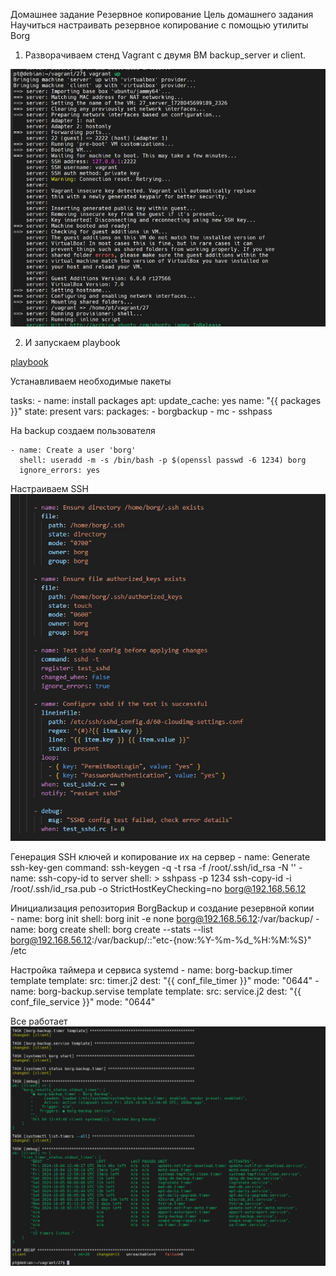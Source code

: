 Домашнее задание Резервное копирование
Цель домашнего задания
Научиться настраивать резервное копирование с помощью утилиты Borg


1. Разворачиваем стенд Vagrant с двумя ВМ backup_server и client.

![1](img/1.jpg)  




2. И запускаем playbook

[playbook](playbook.yml)




Устанавливаем необходимые пакеты

tasks:
    - name: install packages
      apt:
        update_cache: yes
        name: "{{ packages }}"
        state: present
      vars:
        packages:
          - borgbackup
          - mc
          - sshpass

На backup создаем пользователя

    - name: Create a user 'borg'
      shell: useradd -m -s /bin/bash -p $(openssl passwd -6 1234) borg
      ignore_errors: yes

Настраиваем SSH
![2](img/2.jpg)

Генерация SSH ключей и копирование их на сервер
    - name: Generate ssh-key-gen
      command: ssh-keygen -q -t rsa  -f /root/.ssh/id_rsa  -N ''
    - name: ssh-copy-id to server
      shell: >
        sshpass -p 1234 ssh-copy-id -i /root/.ssh/id_rsa.pub -o
        StrictHostKeyChecking=no borg@192.168.56.12

Инициализация репозитория BorgBackup и создание резервной копии     
    - name: borg init
      shell: borg init -e none borg@192.168.56.12:/var/backup/
    - name: borg create
      shell: borg create --stats --list
        borg@192.168.56.12:/var/backup/::"etc-{now:%Y-%m-%d_%H:%M:%S}" /etc

Настройка таймера и сервиса systemd
    - name: borg-backup.timer template
      template:
        src: timer.j2
        dest: "{{ conf_file_timer }}"
        mode: "0644"
    - name: borg-backup.servise template
      template:
        src: service.j2
        dest: "{{ conf_file_service }}"
        mode: "0644"

Все работает
![3](img/3.jpg)
